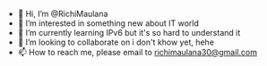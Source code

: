 - 👋 Hi, I’m @RichiMaulana
- 👀 I’m interested in something new about IT world
- 🌱 I’m currently learning IPv6 but it's so hard to understand it
- 💞️ I’m looking to collaborate on i don't khow yet, hehe
- 📫 How to reach me, please email to richimaulana30@gmail.com

<!---
RichiMaulana/RichiMaulana is a ✨ special ✨ repository because its `README.md` (this file) appears on your GitHub profile.
You can click the Preview link to take a look at your changes.
--->
